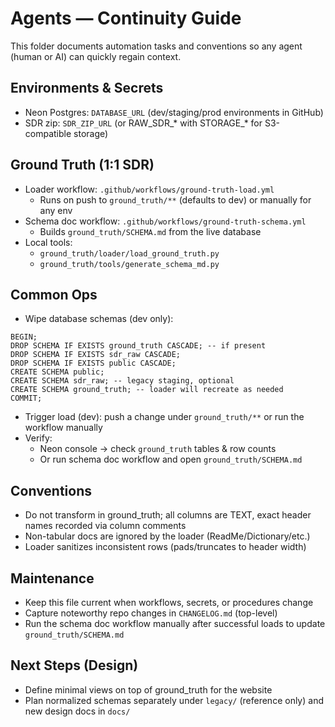 # Agents — Continuity Guide

This folder documents automation tasks and conventions so any agent (human or AI) can quickly regain context.

## Environments & Secrets
- Neon Postgres: `DATABASE_URL` (dev/staging/prod environments in GitHub)
- SDR zip: `SDR_ZIP_URL` (or RAW_SDR_* with STORAGE_* for S3-compatible storage)

## Ground Truth (1:1 SDR)
- Loader workflow: `.github/workflows/ground-truth-load.yml`
  - Runs on push to `ground_truth/**` (defaults to dev) or manually for any env
- Schema doc workflow: `.github/workflows/ground-truth-schema.yml`
  - Builds `ground_truth/SCHEMA.md` from the live database
- Local tools:
  - `ground_truth/loader/load_ground_truth.py`
  - `ground_truth/tools/generate_schema_md.py`

## Common Ops
- Wipe database schemas (dev only):
```
BEGIN;
DROP SCHEMA IF EXISTS ground_truth CASCADE; -- if present
DROP SCHEMA IF EXISTS sdr_raw CASCADE;
DROP SCHEMA IF EXISTS public CASCADE;
CREATE SCHEMA public;
CREATE SCHEMA sdr_raw; -- legacy staging, optional
CREATE SCHEMA ground_truth; -- loader will recreate as needed
COMMIT;
```
- Trigger load (dev): push a change under `ground_truth/**` or run the workflow manually
- Verify:
  - Neon console → check `ground_truth` tables & row counts
  - Or run schema doc workflow and open `ground_truth/SCHEMA.md`

## Conventions
- Do not transform in ground_truth; all columns are TEXT, exact header names recorded via column comments
- Non-tabular docs are ignored by the loader (ReadMe/Dictionary/etc.)
- Loader sanitizes inconsistent rows (pads/truncates to header width)

## Maintenance
- Keep this file current when workflows, secrets, or procedures change
- Capture noteworthy repo changes in `CHANGELOG.md` (top-level)
- Run the schema doc workflow manually after successful loads to update `ground_truth/SCHEMA.md`

## Next Steps (Design)
- Define minimal views on top of ground_truth for the website
- Plan normalized schemas separately under `legacy/` (reference only) and new design docs in `docs/`
